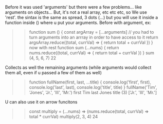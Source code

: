 Before it was used 'arguments' but there were a few problems... like arguments on objects... But, it's not a real array, etc etc etc, so We use 'rest'. the sintax is the same as spread, 3 dots (...) but you will use it inside a function inside () where u put your arguments.
Before with argument, ex:
>>function sum () {
    const argArray = [...arguments]         // you had to turn arguments into an arrray in order to have access to it
    return argsArray.reduce((total, currVal) => {
        return total + currVal
    })
}
now with rest
>> function sum (...nums) {
    return nums.reduce((total, currVal) => {
        return total + currVal
    })
}
>> sum (4, 5, 6, 7)
>> 22

Collects as well the remaining arguments (while arguments would collect them all, even if u passed a few of them as well)
>> function fullName(first, last, ...title) {
    console.log('first', first),
    console.log('last', last),
    console.log('title', title)
}
>> fullName('Tim', 'Jones', 'Jr.', 'III', 'Mr.')
>> first Tim
>> last Jones
>> title (3) ['Jr.', 'III', 'Mr.']

U can also use it on arrow funcitons
>> const multiply = (...nums) => (nums.reduce(total, currVal) => total * currVal)
>> multiply(2, 3, 4)
>> 24
  